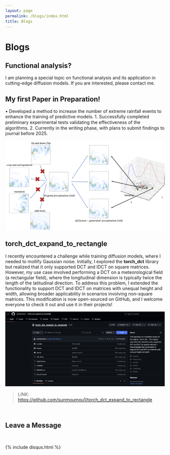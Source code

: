 ```yaml
---
layout: page
permalink: /blogs/index.html
title: Blogs
---
```


# Blogs

## Functional analysis?
I am planning a special topic on functional analysis and its application in cutting-edge diffusion models. If you are interested, please contact me.


## My first Paper in Preparation!

• Developed a method to increase the number of extreme rainfall events to enhance the training of predictive models.
    1. Successfully completed preliminary experimental tests validating the eﬀectiveness of the algorithms.
    2. Currently in the writing phase, with plans to submit findings to journal before 2025.

![demo](./images/paper_pic.png)


## torch_dct_expand_to_rectangle

I recently encountered a challenge while training diffusion models, where I needed to mollify Gaussian noise. Initially, I explored the __torch_dct__ library but realized that it only supported DCT and IDCT on square matrices. However, my use case involved performing a DCT on a meteorological field (a rectangular field), where the longitudinal dimension is typically twice the length of the latitudinal direction. To address this problem, I extended the functionality to support DCT and IDCT on matrices with unequal height and width, allowing broader applicability in scenarios involving non-square matrices. This modification is now open-sourced on GitHub, and I welcome everyone to check it out and use it in their projects!

![torch_dct_expand+to+rectangle](./images/torch_dct_expand+to+rectangle.png)

> LINK: https://github.com/sunmoumou1/torch_dct_expand_to_rectangle




<br>

## Leave a Message

<br>

{% include disqus.html %} 

<br>

